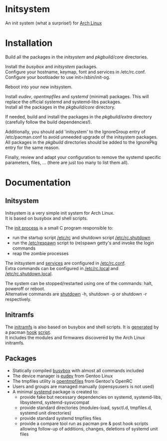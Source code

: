 # Initsystem

An init system (what a surprise!) for [Arch Linux](https://www.archlinux.org)

# Installation

Build all the packages in the _initsystem_ and _pkgbuild/core_ directories.


Install the _busybox_ and _initsystem_ packages.  
Configure your hostname, keymap, font and services in /etc/rc.conf.  
Configure your bootloader to use init=/sbin/init-og.


Reboot into your new initsystem.


Install _eudev_, _opentmpfiles_ and _systemd_ (minimal) packages. This will replace the official systemd and systemd-libs packages.  
Install all the packages in the _pkgbuild/core_ directory.  


If needed, build and install the packages in the _pkgbuild/extra_ directory (carefully follow the build dependencies!).


Additionally, you should add 'initsystem' to the IgnoreGroup entry of /etc/pacman.conf to avoid unneeded upgrade of the initsystem packages.
All packages in the _pkgbuild_ directories should be added to the IgnorePkg entry for the same reason.


Finally, review and adapt your configuration to remove the systemd specific parameters, files, ... (there are just too many to list them all).

# Documentation

## Initsystem

Initsystem is a very simple init system for Arch Linux.  
It is based on busybox and shell scripts.  

The [init process](https://github.com/valr/initsystem/blob/master/initsystem/initsystem/src/init-og.c) is a small C program responsible to:
* run the startup script [/etc/rc](https://github.com/valr/initsystem/blob/master/initsystem/initsystem/etc/rc) and shutdown script [/etc/rc.shutdown](https://github.com/valr/initsystem/blob/master/initsystem/initsystem/etc/rc.shutdown)
* run the [/etc/respawn](https://github.com/valr/initsystem/blob/master/initsystem/initsystem/etc/rc.respawn) script to (re)spawn getty's and invoke the login commands
* reap the zombie processes

The initsystem and [services](https://github.com/valr/initsystem/tree/master/initsystem/initsystem/etc/rc.d) are configured in [/etc/rc.conf](https://github.com/valr/initsystem/blob/master/initsystem/initsystem/etc/rc.conf).  
Extra commands can be configured in [/etc/rc.local](https://github.com/valr/initsystem/blob/master/initsystem/initsystem/etc/rc.local) and [/etc/rc.shutdown.local](https://github.com/valr/initsystem/blob/master/initsystem/initsystem/etc/rc.shutdown.local).  

The system can be stopped/restarted using one of the commands: halt, poweroff or reboot.  
Alternative commands are [shutdown](https://github.com/valr/initsystem/blob/master/initsystem/initsystem/bin/shutdown) -h, shutdown -p or shutdown -r respectively.  

## Initramfs

The [initramfs](https://github.com/valr/initsystem/blob/master/initsystem/initsystem/libexec/initramfs) is also based on busybox and shell scripts.
It is [generated](https://github.com/valr/initsystem/blob/master/initsystem/initsystem/bin/mkinitramfs) by a pacman [hook](https://github.com/valr/initsystem/blob/master/initsystem/initsystem/archlinux/zz-initramfs.hook) [script](https://github.com/valr/initsystem/blob/master/initsystem/initsystem/archlinux/zz-initramfs).  
It includes the modules and firmwares discovered by the Arch Linux initramfs.  

## Packages

* Statically compiled [busybox](https://www.busybox.net/) with almost all commands included
* The device manager is [eudev](https://wiki.gentoo.org/wiki/Project:Eudev) from Gentoo Linux
* The tmpfiles utility is [opentmpfiles](https://github.com/OpenRC/opentmpfiles) from Gentoo's OpenRC
* Users and groups are managed manually (opensysusers is not used)
* A minimal [systemd](https://github.com/systemd/systemd) package is created to:
    * provide fake but necessary dependencies on systemd, systemd-libs, libsystemd, systemd-sysvcompat
    * provide standard directories (modules-load, sysctl.d, tmpfiles.d, systemd unit directories)
    * provide standard systemd tmpfiles files
    * provide a compare tool run as pacman pre & post hook scripts allowing follow-up of additions, changes, deletions of systemd unit files
